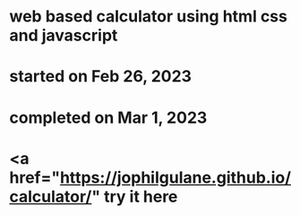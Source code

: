 # web based calculator using html css and javascript
# started on Feb 26, 2023
# completed on Mar 1, 2023

# <a href="https://jophilgulane.github.io/calculator/" try it here </a>
